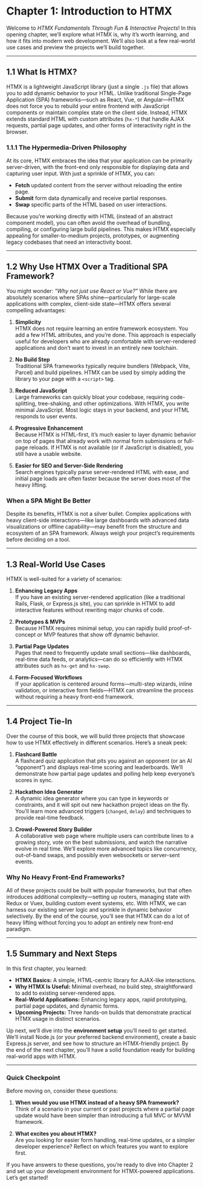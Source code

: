 # Chapter 1: Introduction to HTMX

Welcome to *HTMX Fundamentals Through Fun & Interactive Projects*! In this opening chapter, we’ll explore what HTMX is, why it’s worth learning, and how it fits into modern web development. We’ll also look at a few real-world use cases and preview the projects we’ll build together.

---

## 1.1 What Is HTMX?

HTMX is a lightweight JavaScript library (just a single `.js` file) that allows you to add dynamic behavior to your HTML. Unlike traditional Single-Page Application (SPA) frameworks—such as React, Vue, or Angular—HTMX does not force you to rebuild your entire frontend with JavaScript components or maintain complex state on the client side. Instead, HTMX extends standard HTML with custom attributes (`hx-*`) that handle AJAX requests, partial page updates, and other forms of interactivity right in the browser.

### 1.1.1 The Hypermedia-Driven Philosophy

At its core, HTMX embraces the idea that your application can be primarily server-driven, with the front-end only responsible for displaying data and capturing user input. With just a sprinkle of HTMX, you can:
- **Fetch** updated content from the server without reloading the entire page.
- **Submit** form data dynamically and receive partial responses.
- **Swap** specific parts of the HTML based on user interactions.

Because you’re working directly with HTML (instead of an abstract component model), you can often avoid the overhead of bundling, compiling, or configuring large build pipelines. This makes HTMX especially appealing for smaller-to-medium projects, prototypes, or augmenting legacy codebases that need an interactivity boost.

---

## 1.2 Why Use HTMX Over a Traditional SPA Framework?

You might wonder: *“Why not just use React or Vue?”* While there are absolutely scenarios where SPAs shine—particularly for large-scale applications with complex, client-side state—HTMX offers several compelling advantages:

1. **Simplicity**  
   HTMX does not require learning an entire framework ecosystem. You add a few HTML attributes, and you’re done. This approach is especially useful for developers who are already comfortable with server-rendered applications and don’t want to invest in an entirely new toolchain.

2. **No Build Step**  
   Traditional SPA frameworks typically require bundlers (Webpack, Vite, Parcel) and build pipelines. HTMX can be used by simply adding the library to your page with a `<script>` tag.

3. **Reduced JavaScript**  
   Large frameworks can quickly bloat your codebase, requiring code-splitting, tree-shaking, and other optimizations. With HTMX, you write minimal JavaScript. Most logic stays in your backend, and your HTML responds to user events.

4. **Progressive Enhancement**  
   Because HTMX is HTML-first, it’s much easier to layer dynamic behavior on top of pages that already work with normal form submissions or full-page reloads. If HTMX is not available (or if JavaScript is disabled), you still have a usable website.

5. **Easier for SEO and Server-Side Rendering**  
   Search engines typically parse server-rendered HTML with ease, and initial page loads are often faster because the server does most of the heavy lifting.

### When a SPA Might Be Better
Despite its benefits, HTMX is not a silver bullet. Complex applications with heavy client-side interactions—like large dashboards with advanced data visualizations or offline capability—may benefit from the structure and ecosystem of an SPA framework. Always weigh your project’s requirements before deciding on a tool.  

---

## 1.3 Real-World Use Cases

HTMX is well-suited for a variety of scenarios:

1. **Enhancing Legacy Apps**  
   If you have an existing server-rendered application (like a traditional Rails, Flask, or Express.js site), you can sprinkle in HTMX to add interactive features without rewriting major chunks of code.

2. **Prototypes & MVPs**  
   Because HTMX requires minimal setup, you can rapidly build proof-of-concept or MVP features that show off dynamic behavior.

3. **Partial Page Updates**  
   Pages that need to frequently update small sections—like dashboards, real-time data feeds, or analytics—can do so efficiently with HTMX attributes such as `hx-get` and `hx-swap`.

4. **Form-Focused Workflows**  
   If your application is centered around forms—multi-step wizards, inline validation, or interactive form fields—HTMX can streamline the process without requiring a heavy front-end framework.

---

## 1.4 Project Tie-In

Over the course of this book, we will build three projects that showcase how to use HTMX effectively in different scenarios. Here’s a sneak peek:

1. **Flashcard Battle**  
   A flashcard quiz application that pits you against an opponent (or an AI “opponent”) and displays real-time scoring and leaderboards. We’ll demonstrate how partial page updates and polling help keep everyone’s scores in sync.

2. **Hackathon Idea Generator**  
   A dynamic idea generator where you can type in keywords or constraints, and it will spit out new hackathon project ideas on the fly. You’ll learn more advanced triggers (`changed`, `delay`) and techniques to provide real-time feedback.

3. **Crowd-Powered Story Builder**  
   A collaborative web page where multiple users can contribute lines to a growing story, vote on the best submissions, and watch the narrative evolve in real time. We’ll explore more advanced topics like concurrency, out-of-band swaps, and possibly even websockets or server-sent events.

### Why No Heavy Front-End Frameworks?

All of these projects could be built with popular frameworks, but that often introduces additional complexity—setting up routers, managing state with Redux or Vuex, building custom event systems, etc. With HTMX, we can harness our existing server logic and sprinkle in dynamic behavior selectively. By the end of the course, you’ll see that HTMX can do a lot of heavy lifting without forcing you to adopt an entirely new front-end paradigm.

---

## 1.5 Summary and Next Steps

In this first chapter, you learned:

- **HTMX Basics:** A simple, HTML-centric library for AJAX-like interactions.
- **Why HTMX Is Useful:** Minimal overhead, no build step, straightforward to add to existing server-rendered apps.
- **Real-World Applications:** Enhancing legacy apps, rapid prototyping, partial page updates, and dynamic forms.
- **Upcoming Projects:** Three hands-on builds that demonstrate practical HTMX usage in distinct scenarios.

Up next, we’ll dive into the **environment setup** you’ll need to get started. We’ll install Node.js (or your preferred backend environment), create a basic Express.js server, and see how to structure an HTMX-friendly project. By the end of the next chapter, you’ll have a solid foundation ready for building real-world apps with HTMX.

---

### Quick Checkpoint

Before moving on, consider these questions:

1. **When would you use HTMX instead of a heavy SPA framework?**  
   Think of a scenario in your current or past projects where a partial page update would have been simpler than introducing a full MVC or MVVM framework.

2. **What excites you about HTMX?**  
   Are you looking for easier form handling, real-time updates, or a simpler developer experience? Reflect on which features you want to explore first.

If you have answers to these questions, you’re ready to dive into Chapter 2 and set up your development environment for HTMX-powered applications. Let’s get started!